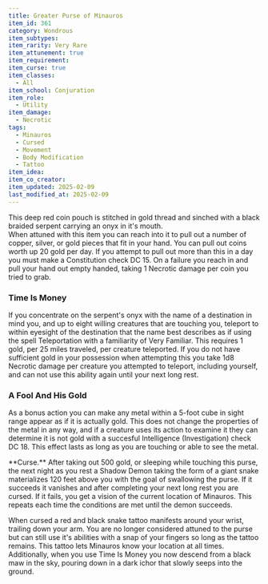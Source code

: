 ```yaml
---
title: Greater Purse of Minauros
item_id: 361
category: Wondrous
item_subtypes:
item_rarity: Very Rare
item_attunement: true
item_requirement:
item_curse: true
item_classes:
  - All
item_school: Conjuration
item_role:
  - Utility
item_damage:
  - Necrotic
tags:
  - Minauros
  - Cursed
  - Movement
  - Body Modification
  - Tattoo
item_idea:
item_co_creator:
item_updated: 2025-02-09
last_modified_at: 2025-02-09
---
```


This deep red coin pouch is stitched in gold thread and sinched with a black braided serpent carrying an onyx in it's mouth.  
When attuned with this item you can reach into it to pull out a number of copper, silver, or gold pieces that fit in your hand. You can pull out coins worth up 20 gold per day. If you attempt to pull out more than this in a day you must make a Constitution check DC 15. On a failure you reach in and pull your hand out empty handed, taking 1 Necrotic damage per coin you tried to grab.

### Time Is Money

If you concentrate on the serpent's onyx with the name of a destination in mind you, and up to eight willing creatures that are touching you, teleport to within eyesight of the destination that the name best describes as if using the spell <magic-spell>Teleportation</magic-spell> with a familiarity of Very Familiar. This requires 1 gold, per 25 miles traveled, per creature teleported. If you do not have sufficient gold in your possession when attempting this you take 1d8 Necrotic damage per creature you attempted to teleport, including yourself, and can not use this ability again until your next long rest.

### A Fool And His Gold

As a bonus action you can make any metal within a 5-foot cube in sight range appear as if it is actually gold. This does not change the properties of the metal in any way, and if a creature uses its action to examine it they can determine it is not gold with a succesful Intelligence (Investigation) check DC 18. This effect lasts as long as you are touching or able to see the metal.

<!--excerpt-->
<div class="curse">
**Curse.** After taking out 500 gold, or sleeping while touching this purse, the next night as you rest a Shadow Demon taking the form of a giant snake materializes 120 feet above you with the goal of swallowing the purse. If it succeeds it vanishes and after completing your next long rest you are cursed. If it fails, you get a vision of the current location of Minauros. This repeats each time the conditions are met until the demon succeeds.

When cursed a red and black snake tattoo manifests around your wrist, trailing down your arm. You are no longer considered attuned to the purse but can still use it's abilities with a snap of your fingers so long as the tattoo remains. This tattoo lets Minauros know your location at all times. Additionally, when you use Time Is Money you now descend from a black maw in the sky, pouring down in a dark ichor that slowly seeps into the ground.
</div>